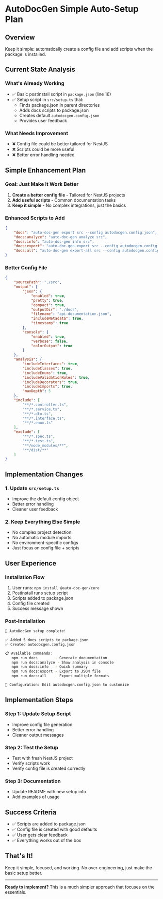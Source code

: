 # AutoDocGen Simple Auto-Setup Plan

## Overview

Keep it simple: automatically create a config file and add scripts when the package is installed.

## Current State Analysis

### What's Already Working

-   ✅ Basic postinstall script in `package.json` (line 16)
-   ✅ Setup script in `src/setup.ts` that:
    -   Finds package.json in parent directories
    -   Adds docs scripts to package.json
    -   Creates default `autodocgen.config.json`
    -   Provides user feedback

### What Needs Improvement

-   ❌ Config file could be better tailored for NestJS
-   ❌ Scripts could be more useful
-   ❌ Better error handling needed

## Simple Enhancement Plan

### Goal: Just Make It Work Better

1. **Create a better config file** - Tailored for NestJS projects
2. **Add useful scripts** - Common documentation tasks
3. **Keep it simple** - No complex integrations, just the basics

### Enhanced Scripts to Add

```json
{
    "docs": "auto-doc-gen export src --config autodocgen.config.json",
    "docs:analyze": "auto-doc-gen analyze src",
    "docs:info": "auto-doc-gen info src",
    "docs:export": "auto-doc-gen export src --config autodocgen.config.json",
    "docs:all": "auto-doc-gen export-all src --config autodocgen.config.json"
}
```

### Better Config File

```json
{
    "sourcePath": "./src",
    "output": {
        "json": {
            "enabled": true,
            "pretty": true,
            "compact": true,
            "outputDir": "./docs",
            "filename": "api-documentation.json",
            "includeMetadata": true,
            "timestamp": true
        },
        "console": {
            "enabled": true,
            "verbose": false,
            "colorOutput": true
        }
    },
    "analysis": {
        "includeInterfaces": true,
        "includeClasses": true,
        "includeEnums": true,
        "includeValidationRules": true,
        "includeDecorators": true,
        "includeImports": true,
        "maxDepth": 5
    },
    "include": [
        "**/*.controller.ts",
        "**/*.service.ts",
        "**/*.dto.ts",
        "**/*.interface.ts",
        "**/*.enum.ts"
    ],
    "exclude": [
        "**/*.spec.ts",
        "**/*.test.ts",
        "**/node_modules/**",
        "**/dist/**"
    ]
}
```

## Implementation Changes

### 1. Update `src/setup.ts`

-   Improve the default config object
-   Better error handling
-   Cleaner user feedback

### 2. Keep Everything Else Simple

-   No complex project detection
-   No automatic module imports
-   No environment-specific configs
-   Just focus on config file + scripts

## User Experience

### Installation Flow

1. User runs: `npm install @auto-doc-gen/core`
2. Postinstall runs setup script
3. Scripts added to package.json
4. Config file created
5. Success message shown

### Post-Installation

```bash
🎉 AutoDocGen setup complete!

✅ Added 5 docs scripts to package.json
✅ Created autodocgen.config.json

📋 Available commands:
   npm run docs        - Generate documentation
   npm run docs:analyze - Show analysis in console
   npm run docs:info   - Quick summary
   npm run docs:export - Export to JSON file
   npm run docs:all    - Export multiple formats

🔧 Configuration: Edit autodocgen.config.json to customize
```

## Implementation Steps

### Step 1: Update Setup Script

-   Improve config file generation
-   Better error handling
-   Cleaner output messages

### Step 2: Test the Setup

-   Test with fresh NestJS project
-   Verify scripts work
-   Verify config file is created correctly

### Step 3: Documentation

-   Update README with new setup info
-   Add examples of usage

## Success Criteria

-   ✅ Scripts are added to package.json
-   ✅ Config file is created with good defaults
-   ✅ User gets clear feedback
-   ✅ Everything works out of the box

## That's It!

Keep it simple, focused, and working. No over-engineering, just make the basic setup better.

---

**Ready to implement?** This is a much simpler approach that focuses on the essentials.
